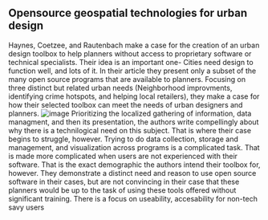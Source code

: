 

## Opensource geospatial technologies for urban design

Haynes, Coetzee, and Rautenbach make a case for the creation of an urban design toolbox to help planners without access to proprietary software or technical specialists. Their idea is an important one- Cities need design to function well, and lots of it. In their article they present only a subset of the many open source programs that are available to planners. Focusing on three distinct but related urban needs (Neighborhood improvments, identifying crime hotspots, and helping local retailers), they make a case for how their selected toolbox can meet the needs of urban designers and planners.
![image](http://futurecapetown.com/wp-content/uploads/2017/10/Spatial-Development.jpg)
Prioritizing the localized gathering of information, data managment, and then its presentation, the authors write compellingly about why there is a technilogical need on this subject. That is where their case begins to struggle, however. Trying to do data collection, storage and management, and visualization across programs is a complicated task. That is made more complicated when users are not experienced with their software. That is the exact demographic the authors intend their toolbox for, however. They demonstrate a distinct need and reason to use open source software in their cases, but are not convincing in their case that these planners would be up to the task of using these tools offered without significant training.
  There is a focus on useability, accesability for non-tech savy users
